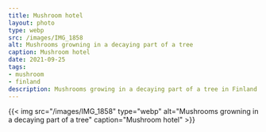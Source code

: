 ```yaml
---
title: Mushroom hotel
layout: photo
type: webp
src: /images/IMG_1858
alt: Mushrooms growning in a decaying part of a tree
caption: Mushroom hotel
date: 2021-09-25
tags:
- mushroom
- finland
description: Mushrooms growing in a decaying part of a tree in Finland.
---
```


{{< img src="/images/IMG_1858" type="webp" alt="Mushrooms growning in a decaying part of a tree" caption="Mushroom hotel" >}}
